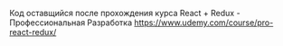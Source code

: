 Код оставщийся после прохождения курса React + Redux - Профессиональная Разработка
https://www.udemy.com/course/pro-react-redux/
